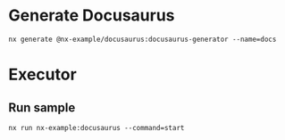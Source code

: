 
#  Generate Docusaurus


```
nx generate @nx-example/docusaurus:docusaurus-generator --name=docs
```





# Executor

## Run sample

```
nx run nx-example:docusaurus --command=start

```


